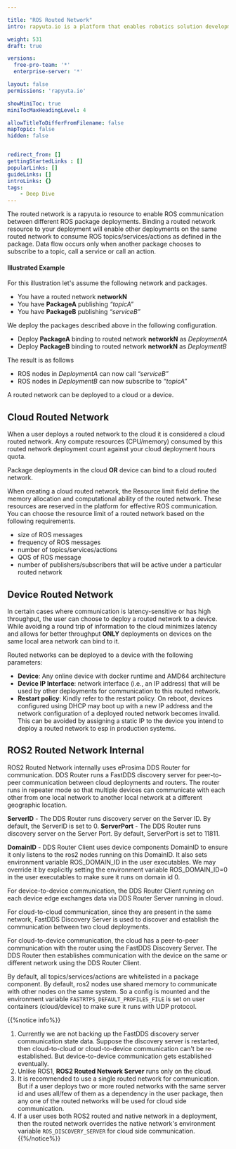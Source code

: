 ```yaml
---

title: "ROS Routed Network"
intro: rapyuta.io is a platform that enables robotics solution development by providing the necessary software infrastructure and facilitating the interaction between multiple stakeholders who contribute to the solution development.

weight: 531
draft: true

versions:
  free-pro-team: '*'
  enterprise-server: '*'

layout: false
permissions: 'rapyuta.io'

showMiniToc: true
miniTocMaxHeadingLevel: 4

allowTitleToDifferFromFilename: false
mapTopic: false
hidden: false


redirect_from: []
gettingStartedLinks : []
popularLinks: []
guideLinks: []
introLinks: {}
tags:
    - Deep Dive
---
```

The routed network is a rapyuta.io resource to enable ROS communication between different ROS package deployments. Binding a routed network resource to your deployment will enable other deployments on the same routed network to consume ROS topics/services/actions as defined in the package. 
Data flow occurs only when another package chooses to subscribe to a topic, call a service or call an action. 

#### Illustrated Example
For this illustration let's assume the following network and packages.

* You have a routed network __networkN__
* You have __PackageA__ publishing _“topicA”_
* You have __PackageB__ publishing _“serviceB”_

We deploy the packages described above in the following configuration.

* Deploy __PackageA__ binding to routed network __networkN__ as _DeploymentA_
* Deploy __PackageB__ binding to routed network __networkN__ as _DeploymentB_

The result is as follows 

* ROS nodes in  _DeploymentA_ can now call _“serviceB”_
* ROS nodes in  _DeploymentB_ can now subscribe to _“topicA”_

A routed network can be deployed to a cloud or a device.


## Cloud Routed Network

When a user deploys a routed network to the cloud it is considered a cloud routed network. Any compute resources (CPU/memory) consumed by this routed network deployment count against your cloud deployment hours quota.

Package deployments in the cloud __OR__ device can bind to a cloud routed network.

When creating a cloud routed network, the Resource limit field define the memory allocation and computational ability of the routed network. These resources are reserved in the platform for effective ROS communication. You can choose the resource limit of a routed network based on the following requirements.

* size of ROS messages
* frequency of ROS messages
* number of topics/services/actions
* QOS of ROS message
* number of publishers/subscribers that will be active under a particular routed network

## Device Routed Network

In certain cases where communication is latency-sensitive or has high throughput, the user can choose to deploy a routed network to a device. While avoiding a round trip of information to the cloud minimizes latency and allows for better throughput **ONLY** deployments on devices on the same local area network can bind to it.

Routed networks can be deployed to a device with the following parameters:

* **Device**: Any online device with docker runtime and AMD64 architecture
* **Device IP Interface**: network interface (i.e., an IP address) that will be used by other deployments for communication to this routed network.
* **Restart policy**: Kindly refer to the restart policy.
On reboot, devices configured using DHCP may boot up with a new IP address and the network configuration of a deployed routed network becomes invalid. This can be avoided by assigning a static IP to the device you intend to deploy a routed network to esp in production systems.

## ROS2 Routed Network Internal

ROS2 Routed Network internally uses eProsima DDS Router for communication.  DDS Router runs a FastDDS discovery server for peer-to-peer communication between cloud deployments and routers.  The router runs in repeater mode so that multiple devices can communicate with each other from one local network to another local network at a different geographic location.

**ServerID** - The DDS Router runs discovery server on the Server ID. By default, the ServerID is set to 0.
**ServerPort** - The DDS Router runs discovery server on the Server Port. By default, ServerPort is set to 11811.

**DomainID** - DDS Router Client uses device components DomainID to ensure it only listens to the ros2 nodes running on this DomainID. It also sets environment variable ROS_DOMAIN_ID in the user executables. We may override it by explicitly setting the environment variable ROS_DOMAIN_ID=0 in the user executables to make sure it runs on domain id 0.

For device-to-device communication, the DDS Router Client running on each device edge exchanges data via DDS Router Server running in cloud. 

For cloud-to-cloud communication, since they are present in the  same network, FastDDS Discovery Server is used to discover and establish the communication between two cloud deployments. 

For cloud-to-device communication, the cloud has a peer-to-peer communication with the router using the FastDDS Discovery Server. The DDS Router then establishes communication with the device on the same or different network using the DDS Router Client.

By default, all topics/services/actions are whitelisted in a package component.
By default, ros2 nodes use shared memory to communicate with other nodes on the same system. So a config is mounted and the environment variable `FASTRTPS_DEFAULT_PROFILES_FILE` is set on user containers (cloud/device) to make sure it runs with UDP protocol.

{{%notice info%}}
1.	Currently we are not backing up the FastDDS discovery server communication state data. Suppose the discovery server is restarted, then cloud-to-cloud or cloud-to-device communication can't be re-established. But device-to-device communication gets established eventually. 
2.	Unlike ROS1, **ROS2 Routed Network Server** runs only on the cloud.
3.	It is recommended to use a single routed network for communication. But if a user deploys two or more routed networks with the same server id and uses all/few of them as a dependency in the user package, then any one of the routed networks will be used for cloud side communication.
4.	If a user uses both ROS2 routed and native network in a deployment, then the routed network overrides the native network's environment variable `ROS_DISCOVERY_SERVER` for cloud side communication.
{{%/notice%}}
